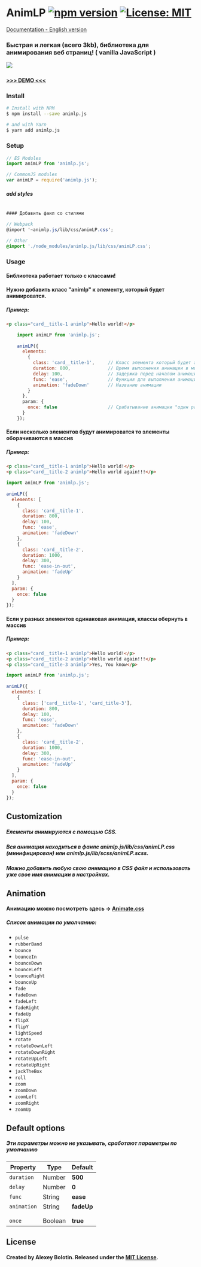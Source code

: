 # AnimLP [![npm version](https://badge.fury.io/js/animlp.js.svg)](https://www.npmjs.com/package/animlp.js) [![License: MIT](https://img.shields.io/github/license/alexbol903/animLP.svg?color=green-light)](https://github.com/alexbol903/animLP/blob/master/LICENSE) 

[Documentation - English version](https://github.com/alexbol903/animLP/blob/master/README.md)

### Быстрая и легкая (всего 3kb), библиотека для анимирования веб страниц! ( vanilla JavaScript )



![](https://i.imgur.com/Gw97GlW.gif)
#####
**[>>> DEMO <<<](https://alexbol903.github.io/mizuxe/)**

#####
### Install
```bash
# Install with NPM
$ npm install --save animlp.js

# and with Yarn
$ yarn add animlp.js
```

#####
### Setup
```js
// ES Modules
import animLP from 'animlp.js';

// CommonJS modules
var animLP = require('animlp.js');
```
##### add styles
```scss

#### Добавить фаил со стилями

// Webpack
@import '~animlp.js/lib/css/animLP.css';

// Other
@import './node_modules/animlp.js/lib/css/animLP.css';
```

#####
### Usage
#### Библиотека работает только с классами!

#### Нужно добавить класс "animlp" к элементу, который будет анимироватся.
##### Пример:
```html 
<p class="card__title-1 animlp">Hello world!</p>
```
```js
    import animLP from 'animlp.js';
    
    animLP({
      elements: 
        {
          class: 'card__title-1',     // Класс элемента который будет анимироватся
          duration: 800,              // Время выполнения анимации в милисикундах
          delay: 100,                 // Задержка перед началом анимации в милисикундах
          func: 'ease',               // Функция для выполнения анимации ( например: cubic-bezier.com )
          animation: 'fadeDown'       // Название анимации
        }
      },
      param: {
        once: false                   // Срабатывание анимации "один раз" или "постоянно" - (Boolean)
      }
    });
```

#### Если несколько элементов будут анимироватся то элементы оборачиваются в массив
##### Пример:
```html
<p class="card__title-1 animlp">Hello world!</p>
<p class="card__title-2 animlp">Hello world again!!!</p>
```
```js
import animLP from 'animlp.js';
    
animLP({
  elements: [
    {
      class: 'card__title-1',
      duration: 800,
      delay: 100,
      func: 'ease',
      animation: 'fadeDown'
    },
    {
      class: 'card__title-2',
      duration: 1000,
      delay: 300,
      func: 'ease-in-out',
      animation: 'fadeUp'
    }
  ],
  param: {
    once: false
  }
});
```

#### Если у разных элементов одинаковая анимация, классы обернуть в массив
##### Пример:
```html
<p class="card__title-1 animlp">Hello world!</p>
<p class="card__title-2 animlp">Hello world again!!!</p>
<p class="card__title-3 animlp">Yes, You know</p>
```
```js
import animLP from 'animlp.js';
    
animLP({
  elements: [
    {
      class: ['card__title-1', 'card_title-3'],
      duration: 800,
      delay: 100,
      func: 'ease',
      animation: 'fadeDown'
    },
    {
      class: 'card__title-2',
      duration: 1000,
      delay: 300,
      func: 'ease-in-out',
      animation: 'fadeUp'
    }
  ],
  param: {
    once: false
  }
});
```

#####
## Customization
##### Елементы анимируются с помощью CSS.
##### Вся анимация находиться в фаиле animlp.js/lib/css/animLP.css (минифицирован) или animlp.js/lib/scss/animLP.scss.
##### Можно добавить любую свою анимацию в CSS файл и использовать уже свое имя анимации в настройках.

#####
## Animation
#### Анимацию можно посмотреть здесь -> [Animate.css](https://daneden.github.io/animate.css/)

##### Список анимации по умолчанию:
* `pulse`
* `rubberBand`
* `bounce`
* `bounceIn`
* `bounceDown`
* `bounceLeft`
* `bounceRight`
* `bounceUp`
* `fade`
* `fadeDown`
* `fadeLeft`
* `fadeRight`
* `fadeUp`
* `flipX`
* `flipY`
* `lightSpeed`
* `rotate`
* `rotateDownLeft`
* `rotateDownRight`
* `rotateUpLeft`
* `rotateUpRight`
* `jackTheBox`
* `roll`
* `zoom`
* `zoomDown`
* `zoomLeft`
* `zoomRight`
* `zoomUp`

#####
## Default options
##### Эти параметры можно не указывать, сработают параметры по умолчанию
| Property  | Type  | Default   |
|-----------|-------|-----------|
|`duration` | Number| **500**   |
|`delay`    | Number| **0**     |
|`func`     | String| **ease**  |
|`animation`| String| **fadeUp**|
|           |       |           |
|           |       |           |
|`once`     |Boolean| **true**  |

#####
## License
#### Created by Alexey Bolotin. Released under the [MIT License](https://github.com/alexbol903/animLP/blob/master/LICENSE).
